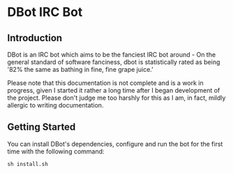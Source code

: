 # DBot IRC Bot

## Introduction

DBot is an IRC bot which aims to be the fanciest IRC bot around - On
the general standard of software fanciness, dbot is statistically rated as being 
'82% the same as bathing in fine, fine grape juice.'

Please note that this documentation is not complete and is a work in progress, 
given I started it rather a long time after I began development of the project. 
Please don't judge me too harshly for this as I am, in fact, mildly allergic to
writing documentation.

## Getting Started

You can install DBot's dependencies, configure and run the bot for the first
time with the following command:

```
sh install.sh
```
